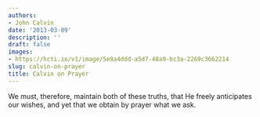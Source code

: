 ```yaml
---
authors:
- John Calvin
date: '2013-03-09'
description: ''
draft: false
images:
- https://hcti.io/v1/image/5e9a4ddd-a5d7-48a9-bc3a-2269c3662214
slug: calvin-on-prayer
title: Calvin on Prayer
---
```


We must, therefore, maintain both of these truths, that He freely anticipates our wishes, and yet that we obtain by prayer what we ask.